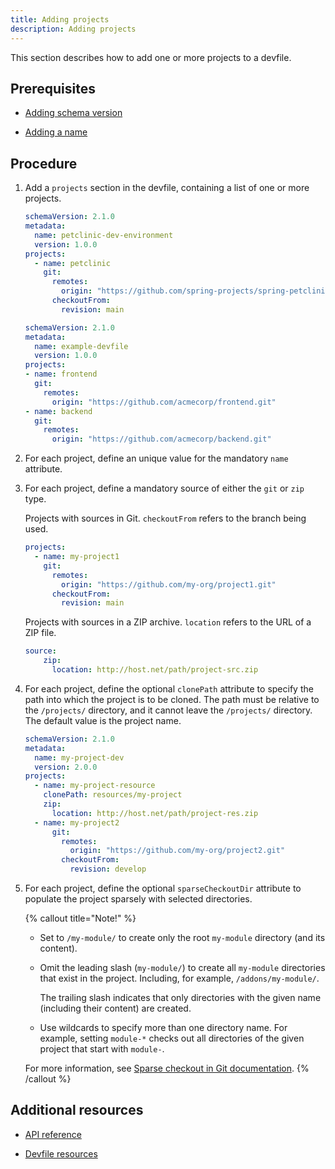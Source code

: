 ```yaml
---
title: Adding projects
description: Adding projects
---
```


This section describes how to add one or more projects to a devfile.

## Prerequisites

- [Adding schema version](./adding-schema-version)

- [Adding a name](./adding-a-name)

## Procedure

1. Add a `projects` section in the devfile, containing a list of one or
    more projects.

    ```yaml {% title="A minimal devfile with one single project" filename="devfile.yaml" %}
    schemaVersion: 2.1.0
    metadata:
      name: petclinic-dev-environment
      version: 1.0.0
    projects:
      - name: petclinic
        git:
          remotes:
            origin: "https://github.com/spring-projects/spring-petclinic.git"
          checkoutFrom:
            revision: main
    ```

    ```yaml {% title="A devfile with multiple projects" filename="devfile.yaml" %}
    schemaVersion: 2.1.0
    metadata:
      name: example-devfile
      version: 1.0.0
    projects:
    - name: frontend
      git:
        remotes:
          origin: "https://github.com/acmecorp/frontend.git"
    - name: backend
      git:
        remotes:
          origin: "https://github.com/acmecorp/backend.git"
    ```

2. For each project, define an unique value for the mandatory `name`
    attribute.

3. For each project, define a mandatory source of either the `git` or
    `zip` type.

    Projects with sources in Git. `checkoutFrom` refers to the branch
    being used.

    ```yaml {% title="git" filename="devfile.yaml" %}
    projects:
      - name: my-project1
        git:
          remotes:
            origin: "https://github.com/my-org/project1.git"
          checkoutFrom:
            revision: main           
    ```

    Projects with sources in a ZIP archive. `location` refers to the URL
    of a ZIP file.

    ```yaml {% title="zip" filename="devfile.yaml" %}
    source:
        zip:
          location: http://host.net/path/project-src.zip
    ```

4. For each project, define the optional `clonePath` attribute to
    specify the path into which the project is to be cloned. The path
    must be relative to the `/projects/` directory, and it cannot leave
    the `/projects/` directory. The default value is the project name.

    ```yaml {% title="Defining the clonePath attribute" filename="devfile.yaml" %}
    schemaVersion: 2.1.0
    metadata:
      name: my-project-dev
      version: 2.0.0
    projects:
      - name: my-project-resource
        clonePath: resources/my-project
        zip:
          location: http://host.net/path/project-res.zip
      - name: my-project2
          git:
            remotes:
              origin: "https://github.com/my-org/project2.git"
            checkoutFrom:
              revision: develop
    ```

5. For each project, define the optional `sparseCheckoutDir` attribute
    to populate the project sparsely with selected directories.

    {% callout title="Note!" %}
    - Set to `/my-module/` to create only the root `my-module`
        directory (and its content).

    - Omit the leading slash (`my-module/`) to create all `my-module`
        directories that exist in the project. Including, for example,
        `/addons/my-module/`.

        The trailing slash indicates that only directories with the
        given name (including their content) are created.

    - Use wildcards to specify more than one directory name. For
        example, setting `module-*` checks out all directories of the
        given project that start with `module-`.

    For more information, see [Sparse checkout in Git
    documentation](https://git-scm.com/docs/git-read-tree#_sparse_checkout).
    {% /callout %}

## Additional resources

- [API reference](./devfile-schema)

- [Devfile resources](./devfile-resources)
